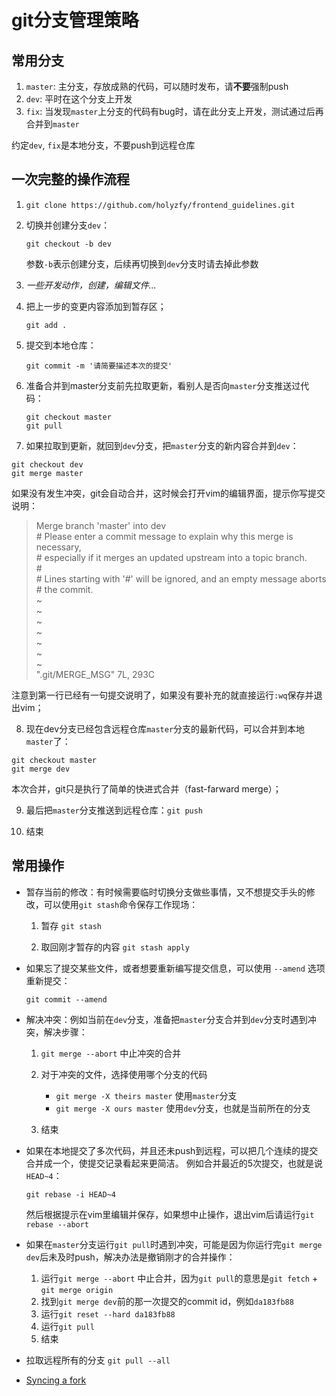 # git分支管理策略

## 常用分支

1. `master`: 主分支，存放成熟的代码，可以随时发布，请**不要**强制push
2. `dev`: 平时在这个分支上开发
3. `fix`: 当发现`master`上分支的代码有bug时，请在此分支上开发，测试通过后再合并到`master`

约定`dev`, `fix`是本地分支，不要push到远程仓库

## 一次完整的操作流程

1. `git clone https://github.com/holyzfy/frontend_guidelines.git`
2. 切换并创建分支`dev`：
    
    `git checkout -b dev`
  
    参数`-b`表示创建分支，后续再切换到`dev`分支时请去掉此参数

3. *一些开发动作，创建，编辑文件...*
4. 把上一步的变更内容添加到暂存区；

    `git add .`

5. 提交到本地仓库：
    
    `git commit -m '请简要描述本次的提交'`
    
6. 准备合并到master分支前先拉取更新，看别人是否向`master`分支推送过代码：

    ```
    git checkout master
    git pull
    ```

7. 如果拉取到更新，就回到`dev`分支，把`master`分支的新内容合并到`dev`：

  ```
  git checkout dev
  git merge master
  ```
  
  如果没有发生冲突，git会自动合并，这时候会打开vim的编辑界面，提示你写提交说明：

  > Merge branch 'master' into dev  
  > \# Please enter a commit message to explain why this merge is necessary,  
  > \# especially if it merges an updated upstream into a topic branch.  
  > \#  
  > \# Lines starting with '#' will be ignored, and an empty message aborts  
  > \# the commit.  
  > ~  
  > ~  
  > ~  
  > ~  
  > ~  
  > ~  
  > ~  
  > ".git/MERGE_MSG" 7L, 293C  

  注意到第一行已经有一句提交说明了，如果没有要补充的就直接运行`:wq`保存并退出vim；

8. 现在dev分支已经包含远程仓库`master`分支的最新代码，可以合并到本地`master`了：

  ```
  git checkout master
  git merge dev
  ```
  本次合并，git只是执行了简单的快进式合并（fast-farward merge）；
  
9. 最后把`master`分支推送到远程仓库：`git push`

10. 结束

## 常用操作

- 暂存当前的修改：有时候需要临时切换分支做些事情，又不想提交手头的修改，可以使用`git stash`命令保存工作现场：

  1. 暂存 `git stash`

  2. 取回刚才暂存的内容 `git stash apply`

- 如果忘了提交某些文件，或者想要重新编写提交信息，可以使用 `--amend` 选项重新提交：

  ```
  git commit --amend
  ```

- 解决冲突：例如当前在`dev`分支，准备把`master`分支合并到`dev`分支时遇到冲突，解决步骤：

  1. `git merge --abort` 中止冲突的合并
  
  2. 对于冲突的文件，选择使用哪个分支的代码

        - `git merge -X theirs master` 使用`master`分支
        - `git merge -X ours master` 使用`dev`分支，也就是当前所在的分支
  
  3. 结束

- 如果在本地提交了多次代码，并且还未push到远程，可以把几个连续的提交合并成一个，使提交记录看起来更简洁。
例如合并最近的5次提交，也就是说`HEAD~4`：
  
  ```
  git rebase -i HEAD~4
  ```

  然后根据提示在vim里编辑并保存，如果想中止操作，退出vim后请运行`git rebase --abort`

- 如果在`master`分支运行`git pull`时遇到冲突，可能是因为你运行完`git merge dev`后未及时push，解决办法是撤销刚才的合并操作：
  
  1. 运行`git merge --abort` 中止合并，因为`git pull`的意思是`git fetch` + `git merge origin`
  2. 找到`git merge dev`前的那一次提交的commit id，例如`da183fb88`
  3. 运行`git reset --hard da183fb88`
  4. 运行`git pull`
  5. 结束

- 拉取远程所有的分支 `git pull --all`
- [Syncing a fork](https://help.github.com/articles/syncing-a-fork/)

